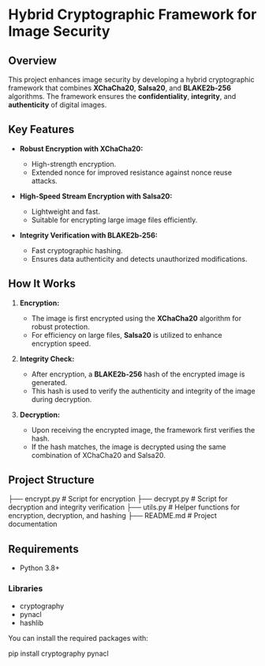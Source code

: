 # Hybrid Cryptographic Framework for Image Security

## Overview

This project enhances image security by developing a hybrid cryptographic framework that combines **XChaCha20**, **Salsa20**, and **BLAKE2b-256** algorithms. The framework ensures the **confidentiality**, **integrity**, and **authenticity** of digital images.

## Key Features

- **Robust Encryption with XChaCha20:**
  - High-strength encryption.
  - Extended nonce for improved resistance against nonce reuse attacks.

- **High-Speed Stream Encryption with Salsa20:**
  - Lightweight and fast.
  - Suitable for encrypting large image files efficiently.

- **Integrity Verification with BLAKE2b-256:**
  - Fast cryptographic hashing.
  - Ensures data authenticity and detects unauthorized modifications.

## How It Works

1. **Encryption:**
   - The image is first encrypted using the **XChaCha20** algorithm for robust protection.
   - For efficiency on large files, **Salsa20** is utilized to enhance encryption speed.

2. **Integrity Check:**
   - After encryption, a **BLAKE2b-256** hash of the encrypted image is generated.
   - This hash is used to verify the authenticity and integrity of the image during decryption.

3. **Decryption:**
   - Upon receiving the encrypted image, the framework first verifies the hash.
   - If the hash matches, the image is decrypted using the same combination of XChaCha20 and Salsa20.

## Project Structure


├── encrypt.py        # Script for encryption
├── decrypt.py        # Script for decryption and integrity verification
├── utils.py          # Helper functions for encryption, decryption, and hashing
├── README.md         # Project documentation

## Requirements

- Python 3.8+

### Libraries

- cryptography
- pynacl
- hashlib

You can install the required packages with:

pip install cryptography pynacl
